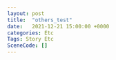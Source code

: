 ```yaml
---
layout: post
title:  "others_test"
date:   2021-12-21 15:00:00 +0000
categories: Etc
Tags: Story Etc
SceneCode: []
---
```

